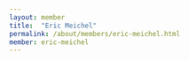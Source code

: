 ```yaml
---
layout: member
title:  "Eric Meichel"
permalink: /about/members/eric-meichel.html
member: eric-meichel
---
```

